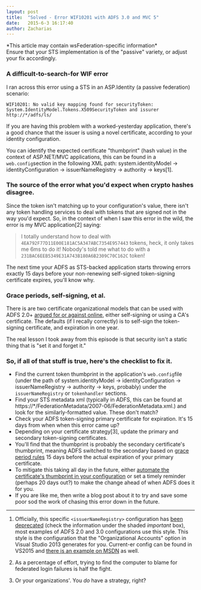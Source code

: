 ```yaml
---
layout: post
title:  "Solved - Error WIF10201 with ADFS 3.0 and MVC 5"
date:   2015-6-3 16:17:40
author: Zacharias
---
```


<div class='alert alert-warning'>
	*This article may contain wsFederation-specific information*<br>
	Ensure that your STS implementation is of the "passive" variety, or adjust your fix accordingly.
</div>

### A difficult-to-search-for WIF error

I ran across this error using a STS in an ASP.Identity (a passive federation) scenario:

`WIF10201: No valid key mapping found for securityToken: System.IdentityModel.Tokens.X509SecurityToken and issurer http://*/adfs/ls/`

If you are having this problem with a worked-yesterday application, there's a good chance that the issuer is using a novel certificate, according to your identity configuration.

You can identify the expected certificate "thumbprint" (hash value) in the context of ASP.NET/MVC applications, this can be found in a `web.config`section in the following XML path: system.identityModel -> identityConfiguration -> issuerNameRegistry -> authority -> keys[1]. 

### The source of the error what you'd expect when crypto hashes disagree.

Since the token isn't matching up to your configuration's value, there isn't any token handling services to deal with tokens that are signed not in the way you'd expect. So, in the context of when I saw this error in the wild, the error is my MVC application[2] saying:

> I totally understand how to deal with `4EA792F77D11E00E181AC5A347ABC7354E957443` tokens, heck, it only takes me 6ms to do it! Nobody's told me what to do with a `231BAC6EEB5349E31A743B180A6B2309C70C162C` token!

The next time your ADFS as STS-backed application starts throwing errors exactly 15 days before your non-renewing self-signed token-signing certificate expires, you'll know why.

### Grace periods, self-signing, et al.

There is are two certificate organizational models that can be used with ADFS 2.0+ [argued for or against online](http://blog.kloud.com.au/2013/07/17/ad-fs-and-self-signed-token-signing-certificates-3/), either self-signing or using a CA's certificate. The defaults (if I recally correctly) is to self-sign the token-signing certificate, and expiration in one year.

The real lesson I took away from this episode is that security isn't a static thing that is "set it and forget it."

### So, if all of that stuff is true, here's the checklist to fix it.

* Find the current token thumbprint in the application's `web.config`file (under the path of system.identityModel -> identityConfiguration -> issuerNameRegistry -> authority -> keys, probably) under the `issuerNameRegistry` or `tokenhandler` sections.
* Find your STS metadata xml (typically in ADFS, this can be found at https://*/FederationMetadata/2007-06/FederationMetadata.xml.) and look for the similarly-formatted value. These don't match? 
* Check your ADFS token-signing primary certificate for expiration. It's 15 days from when when this error came up?
* Depending on your certificate strategy[3], update the primary and secondary token-signing certificates.
* You'll find that the thumbprint is probably the secondary certificate's thumbprint, meaning ADFS switched to the secondary based on [grace period rules](https://technet.microsoft.com/en-us/library/jj933264.aspx) 15 days before the actual expiration of your primary certificate.
* To mitigate this taking all day in the future, either [automate the certificate's thumbprint in your configuration](http://serverfault.com/a/670407) or set a timely reminder (perhaps 20 days out?) to make the change ahead of when ADFS does it for you.
* If you are like me, then write a blog post about it to try and save some poor sod the work of chasing this error down in the future.

<hr />

1. Officially, this specific `<issuerNameRegistry>` configuration has [been deprecated](https://msdn.microsoft.com/en-us/library/hh568637(v=vs.110).aspx) (check the information under the shaded *important* box), most examples of ADFS 2.0 and 3.0 configurations use this style. This style is the configuration that the "Organizational Accounts" option in Visual Studio 2013 generates for you. Current-er config can be found in VS2015 and [there is an example on MSDN](https://msdn.microsoft.com/en-us/library/hh568638(v=vs.110).aspx) as well.

2. As a percentage of effort, trying to find the computer to blame for federated login failures is half the fight.

3. Or your organizations'. You *do* have a strategy, right?
